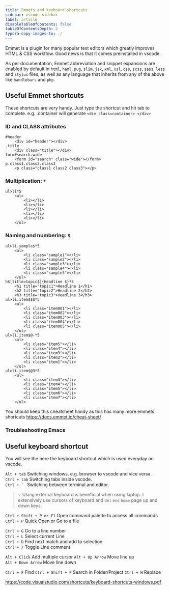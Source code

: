 ```yaml
---
title: Emmets and keyboard shortcuts
sidebar: vscode-sidebar
label: article
disableTableOfContents: false
tableOfContentsDepth: 2
typora-copy-images-to: ./
---
```


Emmet is a plugin for many popular text editors which greatly improves HTML & CSS workflow. Good news is that it comes preinstalled in vscode.

As per documentation, Emmet abbreviation and snippet expansions are enabled by default in `html`, `haml`, `pug`, `slim`, `jsx`, `xml`, `xsl`, `css`, `scss`, `sass`, `less` and `stylus` files, as well as any language that inherits from any of the above like `handlebars` and `php`.


## Useful Emmet shortcuts

These shortcuts are very handy. Just type the shortcut and hit tab to complete.
e.g. .container will generate `<div class=container> </div>`

### ID and CLASS attributes

```
#header
    <div id="header"></div>
.title
    <div class="title"></div>
form#search.wide
    <form id="search" class="wide"></form>
p.class1.class2.class3
    <p class="class1 class2 class3"></p>
```

### Multiplication: `*`

```
ul>li*5
    <ul>
        <li></li>
        <li></li>
        <li></li>
        <li></li>
        <li></li>
    </ul>
```

### Naming and numbering: `$`

```
ul>li.sample$*5
    <ul>
        <li class="sample1"></li>
        <li class="sample2"></li>
        <li class="sample3"></li>
        <li class="sample4"></li>
        <li class="sample5"></li>
    </ul>
h$[title=topic$]{Headline $}*3
    <h1 title="topic1">Headline 1</h1>
    <h2 title="topic2">Headline 2</h2>
    <h3 title="topic3">Headline 3</h3>
ul>li.item$$$*5
    <ul>
        <li class="item001"></li>
        <li class="item002"></li>
        <li class="item003"></li>
        <li class="item004"></li>
        <li class="item005"></li>
    </ul>
ul>li.item$@-*5
    <ul>
        <li class="item5"></li>
        <li class="item4"></li>
        <li class="item3"></li>
        <li class="item2"></li>
        <li class="item1"></li>
    </ul>
ul>li.item$@3*5
    <ul>
        <li class="item3"></li>
        <li class="item4"></li>
        <li class="item5"></li>
        <li class="item6"></li>
        <li class="item7"></li>
    </ul>
```

You should keep this cheatsheet handy as this has many more emmets shortcuts https://docs.emmet.io/cheat-sheet/

### Troubleshooting Emacs


## Useful keyboard shortcut

You will see the here the keyboard shortcut which is used everyday on vscode.

`Alt + tab` Switching windows. e.g. browser to vscode and vice versa.  
`Ctrl + tab` Switching tabs inside vscode.   
``Ctrl + ` `` Switching between terminal and editor.

> 💡 Using external keyboard is beneficial when using laptop. I extensively use cursors of keyboard and `del` `end` `home` page up and down keys.


`Ctrl + Shift + P or F1` Open command palette to access all commands    
`Ctrl + P` Quick Open or Go to a file

`Ctrl + G`  Go to a line number  
`Ctrl + L`  Select current Line  
`Ctrl + D`  Find next match and add to selection  
`Ctrl + /`  Toggle Line comment

`Alt + Click`  Add multiple cursor
`Alt + Up Arrow`  Move line up  
`Alt + Down Arrow`  Move line down 

`Ctrl + F`  Find 
`Ctrl + Shift + F`  Search in Folder/Project
`Ctrl + H`  Replace

https://code.visualstudio.com/shortcuts/keyboard-shortcuts-windows.pdf



